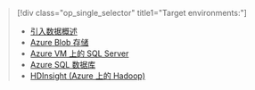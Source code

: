 > [!div class="op_single_selector" title1="Target environments:"]
> * [引入数据概述](../articles/machine-learning/machine-learning-data-science-ingest-data.md)
> * [Azure Blob 存储](../articles/machine-learning/machine-learning-data-science-move-azure-blob.md)
> * [Azure VM 上的 SQL Server](../articles/machine-learning/machine-learning-data-science-move-sql-server-virtual-machine.md)
> * [Azure SQL 数据库](../articles/machine-learning/machine-learning-data-science-move-sql-azure.md)
> * [HDInsight (Azure 上的 Hadoop)](../articles/machine-learning/machine-learning-data-science-move-hive-tables.md)
> 
> 



<!--HONumber=Nov16_HO3-->


